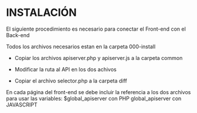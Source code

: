 # INSTALACIÓN

El siguiente procedimiento es necesario para conectar el Front-end con el Back-end

Todos los archivos necesarios estan en la carpeta 000-install

- Copiar los archivos apiserver.php y apiserver.js a la carpeta common

- Modificar la ruta al API en los dos achivos

- Copiar el archivo selector.php a la carpeta diff


En cada página del front-end se debe incluir la referencia a los dos archivos para usar las variables:
$global_apiserver con PHP
global_apiserver con JAVASCRIPT

